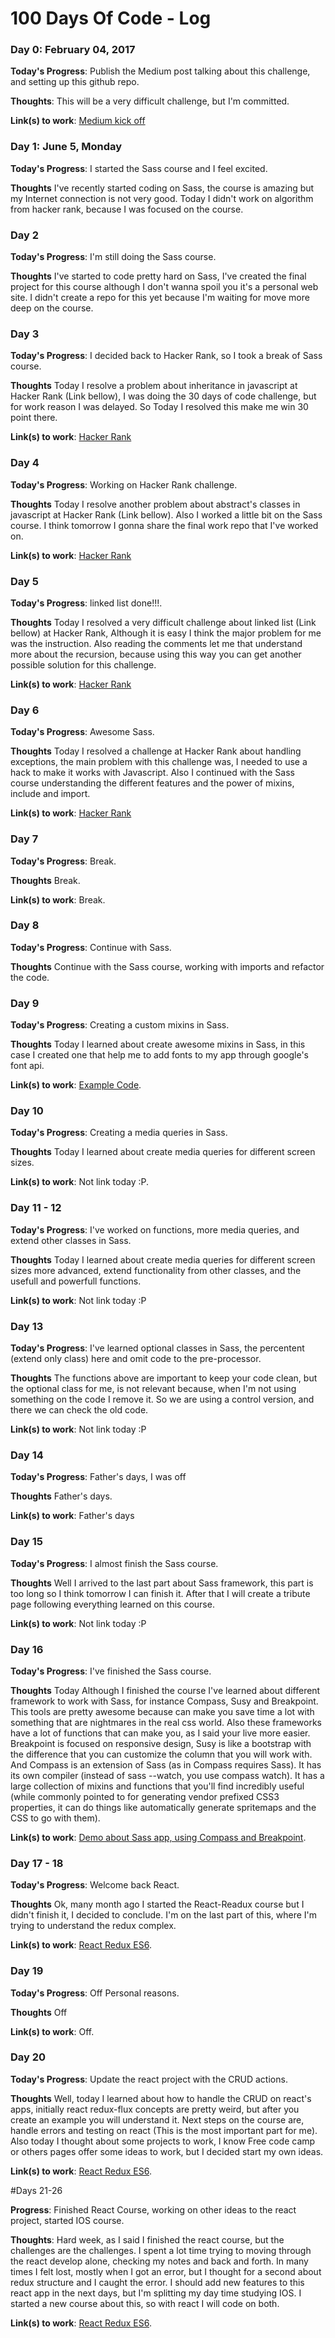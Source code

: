 # 100 Days Of Code - Log

### Day 0: February 04, 2017

**Today's Progress**: Publish the Medium post talking about this challenge, and setting up this github repo.

**Thoughts**: This will be a very difficult challenge, but I'm committed.

**Link(s) to work**: [Medium kick off](https://medium.com/@wilfredo1285/100-days-of-code-challenge-accepted-f356a0e51755)


### Day 1: June 5, Monday

**Today's Progress**: I started the Sass course and I feel excited.

**Thoughts** I've recently started coding on Sass, the course is amazing but my Internet connection is not very good. Today I didn't work on algorithm from hacker rank, because I was focused on the course.


### Day 2

**Today's Progress**: I'm still doing the Sass course.

**Thoughts** I've started to code pretty hard on Sass, I've created the final project for this course although I don't wanna spoil you it's a personal web site. I didn't create a repo for this yet because I'm waiting for move more deep on the course.


### Day 3

**Today's Progress**: I decided back to Hacker Rank, so I took a break of Sass course.

**Thoughts** Today I resolve a problem about inheritance in javascript at Hacker Rank (Link bellow), I was doing the 30 days of code challenge, but for work reason I was delayed. So Today I resolved this make me win 30 point there.

**Link(s) to work**: [Hacker Rank](https://www.hackerrank.com/challenges/30-inheritance)

### Day 4

**Today's Progress**: Working on Hacker Rank challenge.

**Thoughts** Today I resolve another problem about abstract's classes in javascript at Hacker Rank (Link bellow). Also I worked a little bit on the Sass course. I think tomorrow I gonna share the final work repo that I've worked on.

**Link(s) to work**: [Hacker Rank](https://www.hackerrank.com/challenges/30-abstract-classes)

### Day 5

**Today's Progress**: linked list done!!!.

**Thoughts** Today I resolved a very difficult challenge about linked list (Link bellow) at Hacker Rank, Although it is easy I think the major problem for me was the instruction. Also reading the comments let me that understand more about the recursion, because using this way you can get another possible solution for this challenge. 

**Link(s) to work**: [Hacker Rank](https://www.hackerrank.com/challenges/30-linked-list)

### Day 6

**Today's Progress**: Awesome Sass.

**Thoughts** Today I resolved a challenge at Hacker Rank about handling exceptions, the main problem with this challenge was, I needed to use a hack to make it works with Javascript. Also I continued with the Sass course understanding the different features and the power of mixins, include and import.

**Link(s) to work**: [Hacker Rank](https://www.hackerrank.com/challenges/30-exceptions-string-to-integer)

### Day 7

**Today's Progress**: Break.

**Thoughts** Break.

**Link(s) to work**: Break.

### Day 8

**Today's Progress**: Continue with Sass.

**Thoughts** Continue with the Sass course, working with imports and refactor the code.

### Day 9

**Today's Progress**: Creating a custom mixins in Sass.

**Thoughts** Today I learned about create awesome mixins in Sass, in this case I created one that help me to add fonts to my app through google's font api.

**Link(s) to work**: [Example Code](https://gist.github.com/FreakDroid/a7ec1580b5d9501e9e6c0fadc684f262).

### Day 10

**Today's Progress**: Creating a media queries in Sass.

**Thoughts** Today I learned about create media queries for different screen sizes.

**Link(s) to work**: Not link today :P.

### Day 11 - 12

**Today's Progress**: I've worked on functions,  more media queries, and extend other classes in Sass.

**Thoughts** Today I learned about create media queries for different screen sizes more advanced, extend functionality from other classes, and the usefull and powerfull functions.

**Link(s) to work**: Not link today :P

### Day 13

**Today's Progress**: I've learned optional classes in Sass, the percentent (extend only class) here and omit code to the pre-processor. 

**Thoughts** The functions above are important to keep your code clean, but the optional class for me, is not relevant because, when I'm not using something on the code I remove it. So we are using a control version, and there we can check the old code.

**Link(s) to work**: Not link today :P

### Day 14

**Today's Progress**: Father's days, I was off

**Thoughts** Father's days.

**Link(s) to work**: Father's days

### Day 15

**Today's Progress**: I almost finish the Sass course. 

**Thoughts** Well I arrived to the last part about Sass framework, this part is too long so I think tomorrow I can finish it. After that I will create a tribute page following everything learned on this course.

**Link(s) to work**: Not link today :P

### Day 16

**Today's Progress**: I've finished the Sass course. 

**Thoughts** Today Although I finished the course I've learned about different framework to work with Sass, for instance Compass, Susy and Breakpoint. This tools are pretty awesome because can make you save time a lot with something that are nightmares in the real css world. Also these frameworks have a lot of functions that can make you, as I said your live more easier. Breakpoint is focused on responsive design, Susy is like a bootstrap with the difference that you can customize the column that you will work with.
And Compass is an extension of Sass (as in Compass requires Sass). It has its own compiler (instead of sass --watch, you use compass watch). It has a large collection of mixins and functions that you'll find incredibly useful (while commonly pointed to for generating vendor prefixed CSS3 properties, it can do things like automatically generate spritemaps and the CSS to go with them). 

**Link(s) to work**: [Demo about Sass app, using Compass and Breakpoint](https://github.com/FreakDroid/Sass-Compass-Breakpoint-Demo).

### Day 17 - 18

**Today's Progress**: Welcome back React. 

**Thoughts** Ok, many month ago I started the React-Readux course but I didn't finish it, I decided to conclude. I'm on the last part of this, where I'm trying to understand the redux complex.

**Link(s) to work**: [React Redux ES6](https://github.com/FreakDroid/reactCouseManagerEs6).


### Day 19

**Today's Progress**: Off Personal reasons. 

**Thoughts** Off

**Link(s) to work**: Off.

### Day 20

**Today's Progress**: Update the react project with the CRUD actions. 

**Thoughts** Well, today I learned about how to handle the CRUD on react's apps, initially react redux-flux concepts are pretty weird, but after you create an example you will understand it. Next steps on the course are, handle errors and testing on react (This is the most important part for me). Also today I thought about some projects to work, I know Free code camp or others pages offer some ideas to work, but I decided start my own ideas.  

**Link(s) to work**: [React Redux ES6](https://github.com/FreakDroid/reactCouseManagerEs6).


#Days 21-26

**Progress**: Finished React Course, working on other ideas to the react project, started IOS course.

**Thoughts**: Hard week, as I said I finished the react course, but the challenges are the challenges. I spent a lot time trying to moving through the react develop alone, checking my notes and back and forth. In many times I felt lost, mostly when I got an error, but I thought for a second about redux structure and I caught the error. I should add new features to this react app in the next days, but I'm splitting my day time studying IOS. I started a new course about this, so with react I will code on both.

**Link(s) to work**: [React Redux ES6](https://github.com/FreakDroid/reactCouseManagerEs6).
